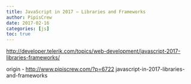 ```yaml
---
title: JavaScript in 2017 – Libraries and Frameworks
author: PipisCrew
date: 2017-02-16
categories: [js]
toc: true
---
```


http://developer.telerik.com/topics/web-development/javascript-2017-libraries-frameworks/

origin - http://www.pipiscrew.com/?p=6722 javascript-in-2017-libraries-and-frameworks